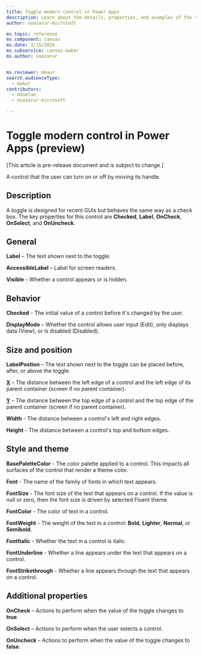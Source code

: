 ```yaml
---
title: Toggle modern control in Power Apps
description: Learn about the details, properties, and examples of the toggle modern control in Power Apps.
author: noazarur-microsoft

ms.topic: reference
ms.component: canvas
ms.date: 3/15/2024
ms.subservice: canvas-maker
ms.author: noazarur


ms.reviewer: mkaur
search.audienceType: 
  - maker
contributors:
  - mduelae
  - noazarur-microsoft
  
---
```

# Toggle modern control in Power Apps (preview)

[This article is pre-release document and is subject to change.]

A control that the user can turn on or off by moving its handle.

## Description

A toggle is designed for recent GUIs but behaves the same way as a check box. The key properties for this control are **Checked**, **Label**, **OnCheck**, **OnSelect**, and **OnUncheck**.
 
## General

**Label** – The text shown next to the toggle. 

**AccessibleLabel** – Label for screen readers. 

**Visible** - Whether a control appears or is hidden. 

## Behavior

**Checked** - The initial value of a control before it's changed by the user. 

**DisplayMode** – Whether the control allows user input (Edit), only displays data (View), or is disabled (Disabled). 

## Size and position 

**LabelPostion** – The text shown next to the toggle can be placed before, after, or above the toggle. 

**[X](../properties-size-location.md)** – The distance between the left edge of a control and the left edge of its parent container (screen if no parent container).

**[Y](../properties-size-location.md)** – The distance between the top edge of a control and the top edge of the parent container (screen if no parent container).

**Width** - The distance between a control's left and right edges. 

**Height** - The distance between a control's top and bottom edges. 

## Style and theme

**BasePaletteColor** - The color palette applied to a control. This impacts all surfaces of the control that render a theme color. 

**Font** - The name of the family of fonts in which text appears. 

**FontSize** - The font size of the text that appears on a control. If the value is null or zero, then the font size is driven by selected Fluent theme. 

**FontColor** - The color of text in a control. 

**FontWeight** - The weight of the text in a control: **Bold**, **Lighter**, **Normal**, or **Semibold**. 

**FontItalic** - Whether the text in a control is italic. 

**FontUnderline** - Whether a line appears under the text that appears on a control. 

**FontStrikethrough** - Whether a line appears through the text that appears on a control. 

## Additional properties

**OnCheck** – Actions to perform when the value of the toggle changes to **true**. 

**OnSelect** – Actions to perform when the user selects a control. 

**OnUncheck** – Actions to perform when the value of the toggle changes to **false**. 
